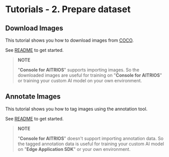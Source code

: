 # Tutorials - 2. Prepare dataset

## Download Images
This tutorial shows you how to download images from [COCO](https://cocodataset.org/#home).

See [README](./download_images/README.md) to get started.

>**NOTE**
>
>"**Console for AITRIOS**" supports importing images.
>So the downloaded images are useful for training on "**Console for AITRIOS**" or training your custom AI model on your own environment.

## Annotate Images
This tutorial shows you how to tag images using the annotation tool.

See [README](./annotate_images/README.md) to get started.

>**NOTE**
>
>"**Console for AITRIOS**" doesn't support importing annotation data.
>So the tagged annotation data is useful for training your custom AI model on "**Edge Application SDK**" or your own environment.